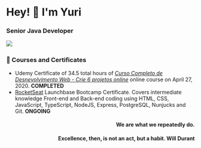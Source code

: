 
<h1> Hey! 👋 I'm Yuri</h1>

<h3>Senior Java Developer</h3>

<p>
  <a href="https://www.linkedin.com/in/ynascimento/"><img src="https://img.shields.io/badge/linkedin-%230077B5.svg?&style=for-the-badge&logo=linkedin&logoColor=white" /></a>&nbsp;&nbsp;&nbsp;&nbsp;
</p>

### :book: Courses and Certificates

- Udemy Certificate of 34.5 total hours of *[Curso Completo de Desnevolvimento Web - Crie 6 projetos online](https://www.udemy.com/course/curso-completo-do-desenvolvedor-web/)* online course on April 27, 2020. **COMPLETED**
- [RocketSeat](http://rocketseat.com.br/) Launchbase Bootcamp Certificate. Covers intermediate knowledge Front-end and Back-end coding using HTML, CSS, JavaScript, TypeScript, NodeJS, Express, PostgreSQL, Nunjucks and Git. **ONGOING**


<h4 align='right'>We are what we repeatedly do.</h4>
<h4 align='right'>Excellence, then, is not an act, but a habit. Will Durant</h4>
